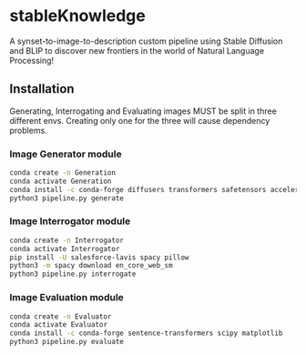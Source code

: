 # stableKnowledge

A synset-to-image-to-description custom pipeline using Stable Diffusion and BLIP
to discover new frontiers in the world of Natural Language Processing!

## Installation

Generating, Interrogating and Evaluating images MUST be split in three different envs.
Creating only one for the three will cause dependency problems.

### Image Generator module

```bash
conda create -n Generation
conda activate Generation
conda install -c conda-forge diffusers transformers safetensors accelerate tqdm xformers
python3 pipeline.py generate
```

### Image Interrogator module

```bash
conda create -n Interrogator
conda activate Interrogator
pip install -U salesforce-lavis spacy pillow
python3 -m spacy download en_core_web_sm
python3 pipeline.py interrogate
```

### Image Evaluation module

```bash
conda create -n Evaluator
conda activate Evaluator
conda install -c conda-forge sentence-transformers scipy matplotlib
python3 pipeline.py evaluate
```